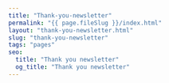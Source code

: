 ```yaml
---
title: "Thank-you-newsletter"
permalink: "{{ page.fileSlug }}/index.html"
layout: "thank-you-newsletter.html"
slug: "thank-you-newsletter"
tags: "pages"
seo:
  title: "Thank you newsletter"
  og_title: "Thank you newsletter"
---
```



